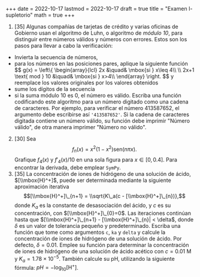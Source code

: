+++
date      = 2022-10-17
lastmod   = 2022-10-17
draft     = true
title     = "Examen I- supletorio"
math      = true
+++

1. [35] Algunas compañías de tarjetas de crédito y varias oficinas de Gobierno usan el algoritmo de Luhn, o algoritmo de *módulo 10*, para distinguir entre números válidos y números con errores. Estos son los pasos para llevar a cabo la verificación: 
* Invierta la secuencia de números,
* para los números en las posiciones pares, aplique la siguiente función
$$ g(x) = \\left\\{
      \begin{array}{lcl}
      2x &\quad& \mbox{si } x\leq 4\\\\
      \\\\
      2x+1 \text{ mod } 10 &\quad& \mbox{si } x>4\\\\
      \end{array}
      \\right.
$$
y reemplace los valores originales por los valores obtenidos
*  sume los dígitos de la secuencia
*  si la suma módulo 10 es 0, el número es válido.
Escriba una función codificando este algoritmo para un número digitado como una cadena de caracteres. Por ejemplo, para verificar el número 413587652, el argumento debe escribirse así `'413587652'`. Si la cadena de caracteres digitada contiene un número válido, su función debe imprimir "Número válido", de otra manera imprimer "Número no válido".
2. [30] Sea
$$f_n(x) = x^2(1-x^2)\mbox{sen}{(n \pi x)}.$$
Grafique $f_4(x)$ y $f'_4(x)/10$ en una sola figura para $x\in [0,0.4]$.  Para encontrar la derivada, debe emplear `SymPy`.
3. [35] La concentración de iones de hidrógeno de una solución de ácido, $[\\mbox{H}^+]$, puede ser determinada mediante la siguiente aproximación iterativa $$[\\mbox{H}^+]\_{n+1} = \\sqrt{K\_a(c - [\\mbox{H}^+]\_{n})},$$ donde $K_a$ es la constante de desasociación del ácido, y $c$ es su concentración, con $[\\mbox{H}^+]\_{0}=0$. Las iteraciones continúan hasta que $[\\mbox{H}^+]\_{n+1} - [\\mbox{H}^+]\_{n}| < \delta$,  donde $\delta$ es un valor de tolerancia pequeño y predeterminado. Escriba una función que tome como argumentos `c`, `ka` y `delta` y calcule la concentración de iones de hidrógeno de una solución de ácido. Por defecto, $\delta = 0.01$. Emplee su función para determinar la concentración de iones de hidrógeno de una solución de ácido acético con $c = 0.01$ M y $K_a=1.78\times 10^{-5}$. También calcule su pH, utilizando la siguiente fórmula: $pH = -\log_{10}{[\mbox{H}^+]}$.

